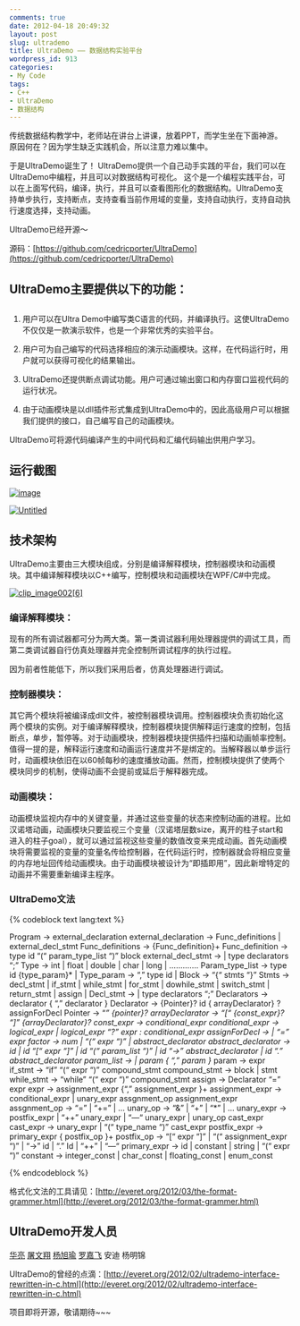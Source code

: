 ```yaml
---
comments: true
date: 2012-04-18 20:49:32
layout: post
slug: ultrademo
title: UltraDemo —— 数据结构实验平台
wordpress_id: 913
categories:
- My Code
tags:
- C++
- UltraDemo
- 数据结构
---
```


传统数据结构教学中，老师站在讲台上讲课，放着PPT，而学生坐在下面神游。 原因何在？因为学生缺乏实践机会，所以注意力难以集中。

于是UltraDemo诞生了！ UltraDemo提供一个自己动手实践的平台，我们可以在UltraDemo中编程，并且可以对数据结构可视化。 这个是一个编程实践平台，可以在上面写代码，编译，执行，并且可以查看图形化的数据结构。UltraDemo支持单步执行，支持断点，支持查看当前作用域的变量，支持自动执行，支持自动执行速度选择，支持动画。

UltraDemo已经开源～

源码：[https://github.com/cedricporter/UltraDemo](https://github.com/cedricporter/UltraDemo)


## UltraDemo主要提供以下的功能：


<!-- more -->


## 


1. 用户可以在Ultra Demo中编写类C语言的代码，并编译执行。这使UltraDemo不仅仅是一款演示软件，也是一个非常优秀的实验平台。

2. 用户可为自己编写的代码选择相应的演示动画模块。这样，在代码运行时，用户就可以获得可视化的结果输出。

3. UltraDemo还提供断点调试功能。用户可通过输出窗口和内存窗口监视代码的运行状况。

4. 由于动画模块是以dll插件形式集成到UltraDemo中的，因此高级用户可以根据我们提供的接口，自己编写自己的动画模块。

UltraDemo可将源代码编译产生的中间代码和汇编代码输出供用户学习。


## 运行截图


[![image](http://everet.org/wp-content/uploads/2012/04/image_thumb8.png)](http://everet.org/wp-content/uploads/2012/04/image8.png)

[![Untitled](http://everet.org/wp-content/uploads/2012/04/Untitled_thumb.jpg)](http://everet.org/wp-content/uploads/2012/04/Untitled.jpg)


## 技术架构


UltraDemo主要由三大模块组成，分别是编译解释模块，控制器模块和动画模块。其中编译解释模块以C++编写，控制模块和动画模块在WPF/C#中完成。

[![clip_image002[6]](http://everet.org/wp-content/uploads/2012/04/clip_image0026_thumb.gif)](http://everet.org/wp-content/uploads/2012/04/clip_image0026.gif)


### 编译解释模块：


现有的所有调试器都可分为两大类。第一类调试器利用处理器提供的调试工具，而第二类调试器自行仿真处理器并完全控制所调试程序的执行过程。

因为前者性能低下，所以我们采用后者，仿真处理器进行调试。


### 控制器模块：


其它两个模块将被编译成dll文件，被控制器模块调用。控制器模块负责初始化这两个模块的实例。对于编译解释模块，控制器模块提供解释运行速度的控制，包括断点，单步，暂停等。对于动画模块，控制器模块提供插件扫描和动画帧率控制。值得一提的是，解释运行速度和动画运行速度并不是绑定的。当解释器以单步运行时，动画模块依旧在以60帧每秒的速度播放动画。然而，控制模块提供了使两个模块同步的机制，使得动画不会提前或延后于解释器完成。


### 动画模块：


动画模块监视内存中的关键变量，并通过这些变量的状态来控制动画的进程。比如汉诺塔动画，动画模块只要监视三个变量（汉诺塔层数size，离开的柱子start和进入的柱子goal），就可以通过监视这些变量的数值改变来完成动画。首先动画模块将需要监视的变量的变量名传给控制器，在代码运行时，控制器就会将相应变量的内存地址回传给动画模块。由于动画模块被设计为“即插即用”，因此新增特定的动画并不需要重新编译主程序。


### UltraDemo文法



{% codeblock text lang:text %}


Program               ->  external_declaration
external_declaration  ->  Func_definitions
                       | external_decl_stmt
Func_definitions      ->  {Func_definition}+
Func_definition       ->  type id “(“ param_type_list “)” block
external_decl_stmt    ->
                       | type declarators “;”
Type                  ->  int
                       | float
                       | double
                       | char
                       | long
                       | ………….
Param_type_list       ->  type id {type_param}*
                       |
Type_param            ->  “,” type id
                       |
Block                 ->  “{“ stmts “}”
Stmts                 ->  decl_stmt
                       | if_stmt
                       | while_stmt
                       | for_stmt
                       | dowhile_stmt
                       | switch_stmt
                       | return_stmt
                       | assign
                       |
Decl_stmt             ->
                       | type declarators “;”
Declarators           ->  declarator { “,” declarator }
Declarator            ->  {Pointer}? id { arrayDeclarator}	? assignForDecl
Pointer               ->  “*” {pointer}?
arrayDeclarator       ->  “[“ {const_expr}? “]” {arrayDeclarator}?
const_expr            ->  conditional_expr
conditional_expr      ->  logical_expr
                       | logical_expr “?” expr : conditional_expr
assignForDecl         ->
                       | “=” expr
factor                ->  num
                       | “(“ expr “)”
                       | abstract_declarator
abstract_declarator   ->  id
                       | id “[“ expr “]”
                       | id “(“ param_list “)”
                       | id “->” abstract_declarator
                       | id “.” abstract_declarator
param_list            ->
                       | param { “,” param }*
param                 ->  expr
if_stmt               ->  “if” “(“ expr “)” compound_stmt
compound_stmt         ->  block
                       | stmt
while_stmt            ->  “while” “(“ expr “)” compound_stmt
assign                ->  Declarator “=” expr
expr                  ->  assignment_expr {“,” assignment_expr }+
assignment_expr       ->  conditional_expr
                       | unary_expr assgnment_op assignment_expr
assgnment_op          ->  “=”
                       | “+=”
                       | …
unary_op              ->  “&”
                       | “+”
                       | “*”
                       | …
unary_expr            ->  postfix_expr
                       | “++” unary_expr
                       | “—“ unary_expr
                       | unary_op cast_expr
cast_expr             ->  unary_expr
                       | “(“ type_name “)” cast_expr
postfix_expr          ->  primary_expr { postfix_op }+
postfix_op            ->  “[“ expr “]”
                       | “(“ assignment_expr “)”
                       | “->” id
                       | “.” Id
                       | “++”
                       | “—“
primary_expr          ->  id
                       | constant
                       | string
                       | “(“ expr “)”
constant              ->  integer_const
                       | char_const
                       | floating_const
                       | enum_const


{% endcodeblock %}



格式化文法的工具请见：[http://everet.org/2012/03/the-format-grammer.html](http://everet.org/2012/03/the-format-grammer.html)


## UltraDemo开发人员


[华亮](http://EverET.org) [屠文翔](http://kidsang.com) [杨旭瑜](http://xuyufish.com) [罗嘉飞](http://jiafei.org) 安迪 杨明锦

UltraDemo的曾经的点滴：[http://everet.org/2012/02/ultrademo-interface-rewritten-in-c.html](http://everet.org/2012/02/ultrademo-interface-rewritten-in-c.html)

项目即将开源，敬请期待~~~
